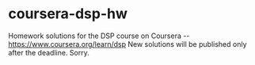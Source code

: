 # coursera-dsp-hw
Homework solutions for the DSP course on Coursera --  https://www.coursera.org/learn/dsp
New solutions will be published only after the deadline. Sorry.
